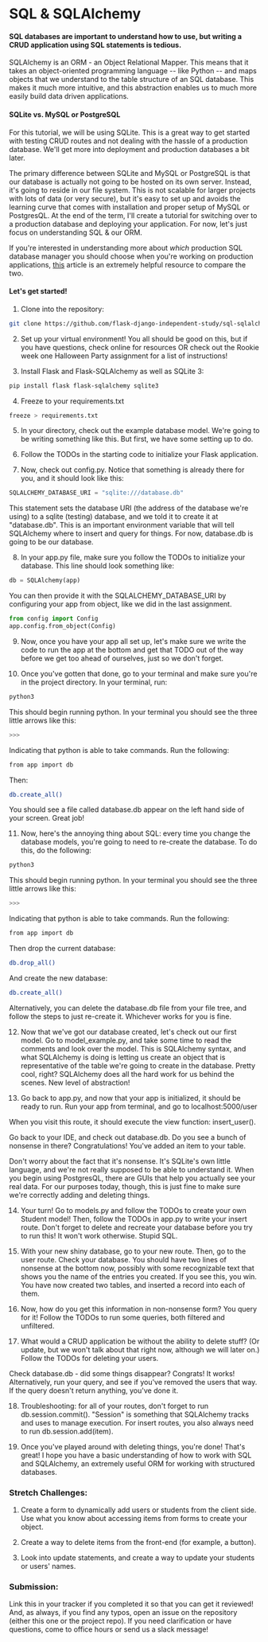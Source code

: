 # SQL & SQLAlchemy

#### SQL databases are important to understand how to use, but writing a CRUD application using SQL statements is tedious.

SQLAlchemy is an ORM - an Object Relational Mapper. This means that it takes an object-oriented programming language -- like Python -- and maps objects that we understand to the table structure of an SQL database. This makes it much more intuitive, and this abstraction enables us to much more easily build data driven applications.

#### SQLite vs. MySQL or PostgreSQL

For this tutorial, we will be using SQLite. This is a great way to get started with testing CRUD routes and not dealing with the hassle of a production database. We'll get more into deployment and production databases a bit later.

The primary difference between SQLite and MySQL or PostgreSQL is that our database is actually not going to be hosted on its own server. Instead, it's going to reside in our file system. This is not scalable for larger projects with lots of data (or very secure), but it's easy to set up and avoids the learning curve that comes with installation and proper setup of MySQL or PostgresQL. At the end of the term, I'll create a tutorial for switching over to a production database and deploying your application. For now, let's just focus on understanding SQL & our ORM.

If you're interested in understanding more about *which* production SQL database manager you should choose when you're working on production applications, [this](https://www.postgresqltutorial.com/postgresql-vs-mysql/) article is an extremely helpful resource to compare the two.

#### Let's get started!

1. Clone into the repository:

```zsh
git clone https://github.com/flask-django-independent-study/sql-sqlalchemy-tutorial
```

2. Set up your virtual environment! You all should be good on this, but if you have questions, check online for resources OR check out the Rookie week one Halloween Party assignment for a list of instructions!

3. Install Flask and Flask-SQLAlchemy as well as SQLite 3:

```zsh
pip install flask flask-sqlalchemy sqlite3
```

4. Freeze to your requirements.txt

```zsh
freeze > requirements.txt
```

5. In your directory, check out the example database model. We're going to be writing something like this. But first, we have some setting up to do.

6. Follow the TODOs in the starting code to initialize your Flask application.

7. Now, check out config.py. Notice that something is already there for you, and it should look like this:

```python
SQLALCHEMY_DATABASE_URI = "sqlite:///database.db"
```

This statement sets the database URI (the address of the database we're using) to a sqlite (testing) database, and we told it to create it at "database.db". This is an important environment variable that will tell SQLAlchemy where to insert and query for things. For now, database.db is going to be our database.

8. In your app.py file, make sure you follow the TODOs to initialize your database. This line should look something like:

```python
db = SQLAlchemy(app)
```

You can then provide it with the SQLALCHEMY_DATABASE_URI by configuring your app from object, like we did in the last assignment.

```python
from config import Config
app.config.from_object(Config)
```

9. Now, once you have your app all set up, let's make sure we write the code to run the app at the bottom and get that TODO out of the way before we get too ahead of ourselves, just so we don't forget.

10. Once you've gotten that done, go to your terminal and make sure you're in the project directory. In your terminal, run:

```zsh
python3
```

This should begin running python. In your terminal you should see the three little arrows like this:

```zsh
>>>
```

Indicating that python is able to take commands.
Run the following:

```zsh
from app import db
```

Then:

```zsh
db.create_all()
```

You should see a file called database.db appear on the left hand side of your screen. Great job!

11. Now, here's the annoying thing about SQL: every time you change the database models, you're going to need to re-create the database. To do this, do the following:

```zsh
python3
```

This should begin running python. In your terminal you should see the three little arrows like this:

```zsh
>>>
```

Indicating that python is able to take commands.
Run the following:

```zsh
from app import db
```

Then drop the current database:

```zsh
db.drop_all()
```

And create the new database:

```zsh
db.create_all()
```

Alternatively, you can delete the database.db file from your file tree, and follow the steps to just re-create it. Whichever works for you is fine.

12. Now that we've got our database created, let's check out our first model. Go to model_example.py, and take some time to read the comments and look over the model. This is SQLAlchemy syntax, and what SQLAlchemy is doing is letting us create an object that is representative of the table we're going to create in the database. Pretty cool, right? SQLAlchemy does all the hard work for us behind the scenes. New level of abstraction!

13. Go back to app.py, and now that your app is initialized, it should be ready to run. Run your app from terminal, and go to localhost:5000/user

When you visit this route, it should execute the view function: insert_user().

Go back to your IDE, and check out database.db. Do you see a bunch of nonsense in there? Congratulations! You've added an item to your table.

Don't worry about the fact that it's nonsense. It's SQLite's own little language, and we're not really supposed to be able to understand it. When you begin using PostgresQL, there are GUIs that help you actually see your real data. For our purposes today, though, this is just fine to make sure we're correctly adding and deleting things.

14. Your turn! Go to models.py and follow the TODOs to create your own Student model! Then, follow the TODOs in app.py to write your insert route. Don't forget to delete and recreate your database before you try to run this! It won't work otherwise. Stupid SQL.

15. With your new shiny database, go to your new route. Then, go to the user route. Check your database. You should have two lines of nonsense at the bottom now, possibly with some recognizable text that shows you the name of the entries you created. If you see this, you win. You have now created two tables, and inserted a record into each of them.

16. Now, how do you get this information in non-nonsense form? You query for it! Follow the TODOs to run some queries, both filtered and unfiltered.

17. What would a CRUD application be without the ability to delete stuff? (Or update, but we won't talk about that right now, although we will later on.) Follow the TODOs for deleting your users.

Check database.db - did some things disappear? Congrats! It works! Alternatively, run your query, and see if you've removed the users that way. If the query doesn't return anything, you've done it.

18. Troubleshooting: for all of your routes, don't forget to run db.session.commit(). "Session" is something that SQLAlchemy tracks and uses to manage execution. For insert routes, you also always need to run db.session.add(item).

19. Once you've played around with deleting things, you're done! That's great! I hope you have a basic understanding of how to work with SQL and SQLAlchemy, an extremely useful ORM for working with structured databases.

### Stretch Challenges:

1. Create a form to dynamically add users or students from the client side. Use what you know about accessing items from forms to create your object.

2. Create a way to delete items from the front-end (for example, a button).

3. Look into update statements, and create a way to update your students or users' names.

### Submission:

Link this in your tracker if you completed it so that you can get it reviewed! And, as always, if you find any typos, open an issue on the repository (either this one or the project repo). If you need clarification or have questions, come to office hours or send us a slack message!
